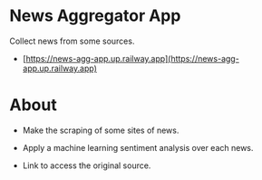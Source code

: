 # News Aggregator App

Collect news from some sources.

- [https://news-agg-app.up.railway.app](https://news-agg-app.up.railway.app)

# About

- Make the scraping of some sites of news.

- Apply a machine learning sentiment analysis over each news.

- Link to access the original source.